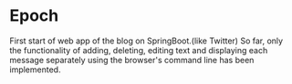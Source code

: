 # Epoch
First start of web app of the blog on SpringBoot.(like Twitter)
So far, only the functionality of adding, deleting, editing text and displaying each message 
separately using the browser's command line has been implemented.
